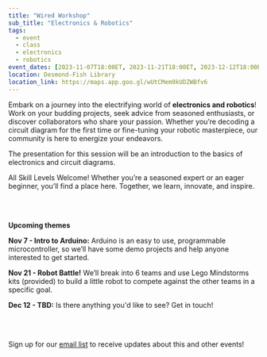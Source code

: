 ```yaml
---
title: "Wired Workshop"
sub_title: "Electronics & Robotics"
tags:
  - event
  - class
  - electronics
  - robotics
event_dates: [2023-11-07T18:00ET, 2023-11-21T18:00ET, 2023-12-12T18:00ET]
location: Desmond-Fish Library
location_link: https://maps.app.goo.gl/wUtCMem9kUDZWBfv6
---
```

Embark on a journey into the electrifying world of **electronics and robotics**!  Work on your budding projects, seek advice from seasoned enthusiasts, or discover collaborators who share your passion. Whether you’re decoding a circuit diagram for the first time or fine-tuning your robotic masterpiece, our community is here to energize your endeavors.


The presentation for this session will be an introduction to the basics of electronics and circuit diagrams.


All Skill Levels Welcome! Whether you’re a seasoned expert or an eager beginner, you’ll find a place here. Together, we learn, innovate, and inspire.

<br/>
<br/>

**Upcoming themes**

**Nov 7 - Intro to Arduino:** Arduino is an easy to use, programmable microcontroller, so we’ll have some demo projects and help anyone interested to get started.


**Nov 21 - Robot Battle!** We’ll break into 6 teams and use Lego Mindstorms kits (provided) to build a little robot to compete against the other teams in a specific goal.

**Dec 12 - TBD:** Is there anything you'd like to see?  Get in touch!

<br/>
<br/>

Sign up for our [email list]({{site.email_list_signup}}) to receive updates about this and other events!

